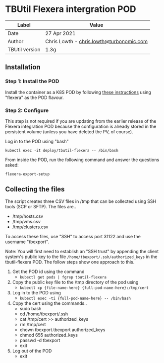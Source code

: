 # TBUtil Flexera intergration POD

| Label          | Value       |
| -------------- | ----------- |
| Date           | 27 Apr 2021 |
| Author         | Chris Lowth - chris.lowth@turbonomic.com |
| TBUtil version | 1.3g |

## Installation

### Step 1: Install the POD

Install the container as a K8S POD by following [these instructions](INSTALL.md) using "flexera" as the POD flavour.

### Step 2: Configure

This step is not required if you are updating from the earlier release of the Flexera integration POD because the configuration is already stored in the persistent volume (unless you have deleted the PV, of course).

Log in to the POD using "bash"

```shell
kubectl exec -it deploy/tbutil-flexera -- /bin/bash
```

From inside the POD, run the following command and answer the questions asked:

```shell
flexera-export-setup
```

## Collecting the files

The script creates three CSV files in /tmp that can be collected using SSH tools (SCP or SFTP). The files are..
- /tmp/hosts.csv
- /tmp/vms.csv
- /tmp/clusters.csv

To access these files, use "SSH" to access port 31122 and use the username "tbexport".

Note: You will first need to establish an "SSH trust" by appending the client system's public key to the file `/home/tbexport/.ssh/authorized_keys` in the tbutil-flexera POD. The follow steps show one approach to this.

1. Get the POD id using the command
    - `kubectl get pods | fgrep tbutil-flexera`
2. Copy the public key file to the /tmp directory of the pod using
    - `kubectl cp {file-name-here} {full-pod-name-here}:/tmp/cert`
3. Log in to the POD using
    - `kubectl exec -ti {full-pod-name-here} -- /bin/bash`
4. Copy the cert using the commands..
    - sudo bash
    - cd /home/tbexport/.ssh
    - cat /tmp/cert >> authorized_keys
    - rm /tmp/cert
    - chown tbexport.tbexport authorized_keys
    - chmod 655 authorized_keys
    - passwd -d tbexport
    - exit
5. Log out of the POD
    - exit
